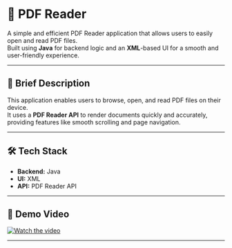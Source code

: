 

# 📄 PDF Reader

A simple and efficient PDF Reader application that allows users to easily open and read PDF files.  
Built using **Java** for backend logic and an **XML**-based UI for a smooth and user-friendly experience.

---

## 📌 Brief Description
This application enables users to browse, open, and read PDF files on their device.  
It uses a **PDF Reader API** to render documents quickly and accurately, providing features like smooth scrolling and page navigation.

---

## 🛠 Tech Stack
- **Backend:** Java  
- **UI:** XML  
- **API:** PDF Reader API  

---

## 🎥 Demo Video
[![Watch the video](https://img.shields.io/badge/Watch%20Demo-Video-blue?style=for-the-badge)](https://github.com/user-attachments/assets/1ca842a6-f7a5-4e45-a0e2-b445f14eb9e6)

---

